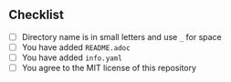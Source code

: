 ## Checklist

- [ ] Directory name is in small letters and use `_` for space
- [ ] You have added `README.adoc`
- [ ] You have added `info.yaml`
- [ ] You agree to the MIT license of this repository
